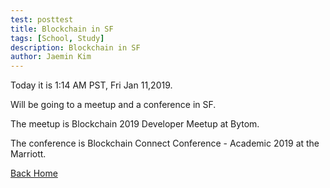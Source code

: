 ```yaml
---
test: posttest
title: Blockchain in SF
tags: [School, Study]
description: Blockchain in SF
author: Jaemin Kim
--- 
```


Today it is 1:14 AM PST, Fri Jan 11,2019.

Will be going to a meetup and a conference in SF.

The meetup is Blockchain 2019 Developer Meetup at Bytom.

The conference is Blockchain Connect Conference - Academic 2019 at the Marriott.

[Back Home](https://jaemnkm.github.io/jekyll-now/)